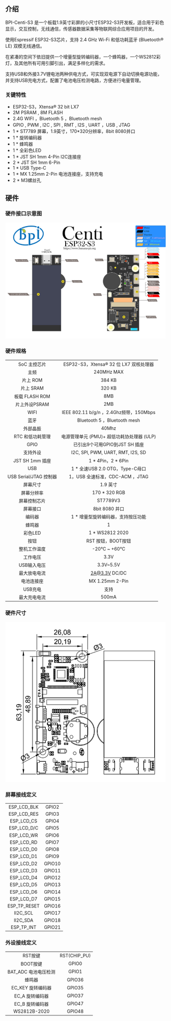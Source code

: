 ## 介绍

BPI-Centi-S3 是一个板载1.9英寸彩屏的小尺寸ESP32-S3开发板，适合用于彩色显示，交互控制，无线通信，传感器数据采集等物联网综合应用项目的开发。

使用Espressif ESP32-S3芯片，支持 2.4 GHz Wi-Fi 和低功耗蓝牙 (Bluetooth® LE) 双模无线通信。

在紧凑的空间下依旧提供一个增量型旋转编码器，一个蜂鸣器，一个WS2812彩灯，及其他所有可用引脚引出，满足多样化的需求。

支持USB和外接3.7V锂电池两种供电方式，可实现双电源下自动切换电源功能，并支持USB充电方式，配置了电池电压检测电路，方便进行电量管理。

### 关键特性

* ESP32-S3，Xtensa® 32 bit LX7
*  2M PSRAM , 8M FLASH
* 2.4G WIFI ，Bluetooth 5 ，Bluetooth mesh
* GPIO , PWM , I2C , SPI , RMT , I2S , UART ，USB , JTAG
* 1 * ST7789 屏幕，1.9英寸，170*320分辨率，8bit 8080并口
* 1 * 旋转编码器
* 1 * 蜂鸣器
* 1 * 全彩色LED
* 1 * JST SH 1mm 4-Pin I2C连接座
* 2 * JST SH 1mm 6-Pin
* 1 * USB Type-C
* 1 * MX 1.25mm 2-Pin 电池连接座，支持充电
* 2 * M3螺丝孔

## 硬件

### 硬件接口示意图

![](assets/images/BPI-Centi-S3-V0.2-IO-1920-white.png)

### 硬件规格

|                        |                                            |
|:----------------------:|:------------------------------------------:|
| SoC 主控芯片           | ESP32-S3，Xtensa® 32 位 LX7 双核处理器       |
| 主频                   | 240MHz MAX                                 |
| 片上 ROM               | 384 KB                                     |
| 片上 SRAM              | 320 KB                                     |
| 板载 FLASH ROM         | 8MB                                        |
| 片上外设PSRAM          | 2MB                                        |
| WIFI                   | IEEE 802.11 b/g/n ，2.4Ghz频带，150Mbps    |
| 蓝牙                   | Bluetooth 5 ，Bluetooth mesh               |
| 外部晶振               | 40Mhz                                      |
| RTC 和低功耗管理       | 电源管理单元 (PMU)+ 超低功耗协处理器 (ULP)   |
| GPIO                   | 已引出9个可用GPIO到JST SH 插座             |
| 支持外设               | I2C, SPI, PWM, UART, RMT, I2S, SD          |
| JST SH 1mm 插座        | 1 * 4Pin，2 * 6Pin                         |
| USB                    | 1 * 全速USB 2.0 OTG，Type-C母口            |
| USB Serial/JTAG 控制器 | 1，USB 全速标准，CDC-ACM ，JTAG            |
| 屏幕尺寸               | 1.9 英寸                                   |
| 屏幕分辨率             | 170 * 320 RGB                              |
| 屏幕控制芯片           | ST7789V3                                   |
| 屏幕接口               | 8bit 8080 并口                             |
| 编码器                 | 1 * 增量型旋转编码器，支持按压功能            |
| 蜂鸣器                 | 1                                          |
| 彩色LED                | 1 * WS2812 2020                            |
| 按钮                   | RST 按钮，BOOT按钮                          |
| 整机工作温度           | -20℃ ~ +60℃                               |
| 工作电压               | 3.3V                                       |
| USB输入电压            | 3.3V~5.5V                                  |
| 最大放电电流           | 2A@3.3V DC/DC                              |
| 电池连接座             | MX 1.25mm 2-Pin                            |
| USB充电                | 支持                                       |
| 最大充电电流           | 500mA                                      |

### 硬件尺寸

![](assets/images/BPI-Centi-S3-V0.2_Dimensions.jpg)

### 屏幕接线定义

|      |                                                           |
|:---------------------------:|:---------------------------------------------------------:|
| ESP_LCD_BLK                 | GPIO2                                                     |
| ESP_LCD_RES                 | GPIO3                                                     |
| ESP_LCD_CS                  | GPIO4                                                     |
| ESP_LCD_D/C                 | GPIO5                                                     |
| ESP_LCD_WR                  | GPIO6                                                     |
| ESP_LCD_RD                  | GPIO7                                                     |
| ESP_LCD_D0                  | GPIO8                                                     |
| ESP_LCD_D1                  | GPIO9                                                     |
| ESP_LCD_D2                  | GPIO10                                                    |
| ESP_LCD_D3                  | GPIO11                                                    |
| ESP_LCD_D4                  | GPIO12                                                    |
| ESP_LCD_D5                  | GPIO13                                                    |
| ESP_LCD_D6                  | GPIO14                                                    |
| ESP_LCD_D7                  | GPIO15                                                    |
| ESP_TP_RESET                | GPIO16                                                    |
| II2C_SCL                    | GPIO17                                                    |
| II2C_SDA                    | GPIO18                                                    |
| ESP_TP_INT                  | GPIO21                                                    |

### 外设接线定义

|                      |              |
|:--------------------:|:------------:|
| RST按键              | RST(CHIP_PU) |
| BOOT按键             | GPIO0        |
| BAT_ADC 电池电压检测 | GPIO1        |
| 蜂鸣器               | GPIO36       |
| EC_KEY 旋转编码器    | GPIO35       |
| EC_A 旋转编码器      | GPIO37       |
| EC_B 旋转编码器      | GPIO47       |
| WS2812B-2020         | GPIO48       |
